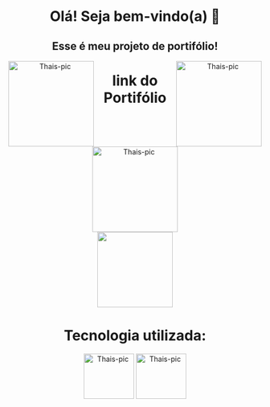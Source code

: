 <h1 align="center" >Olá! Seja bem-vindo(a) 👋</h1>
<h2 align="center">Esse é meu projeto de portifólio!</h2>
<div align="center">


  <img align="right" height="170" width="170" alt="Thais-pic" title="Thais-pic" src="https://i.pinimg.com/originals/48/5e/83/485e83ad5709e90ba5a0cffccb717e08.gif" />
  <img align="left" height="170" width="170" alt="Thais-pic" title="Thais-pic" src="http://pa1.narvii.com/6824/63f8ca1a102a0dbc4d71539b5769cb79ceff6673_00.gif" />
  </div>
<h1 align="center" >link do Portifólio</h1>
<div align="center">
<img align="center" height="170" width="170" alt="Thais-pic" title="Thais-pic" src="https://i.pinimg.com/originals/b6/fd/18/b6fd1893a54478eb393d13c5d1994ef7.gif" />
</div>
<div align="center">

<a href="https://portifolio-five-xi.vercel.app" target="_blank">
  <img height="150em" src="https://mestreacasa.gva.es/c/document_library/get_file?folderId=500027157917&name=DLFE-2489922.gif"/></img>
  </a>
</div>
<div align="center">
<h1 align="center" >Tecnologia utilizada:</h1>
<img align="center" height="90" width="100" alt="Thais-pic" title="Thais-pic" src="https://cdn-icons-png.flaticon.com/512/5968/5968267.png" />
<img align="center" height="90" width="100" alt="Thais-pic" title="Thais-pic" src="https://cdn-icons-png.flaticon.com/512/5968/5968242.png" />

</div>

